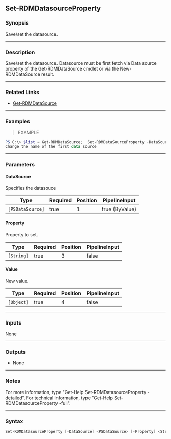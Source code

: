 Set-RDMDatasourceProperty
-------------------------

### Synopsis
Save/set the datasource.

---

### Description

Save/set the datasource. Datasource must be first fetch via Data source property of the Get-RDMDataSource cmdlet or via the New-RDMDataSource result.

---

### Related Links
* [Get-RDMDataSource](Get-RDMDataSource)

---

### Examples
> EXAMPLE

```PowerShell
PS C:\> $list = Get-RDMDataSource;  Set-RDMDataSourceProperty -DataSource $list[0] -Property "Name" -Value "MyNewDataSourceName"; Set-RDMDataSource $list[0]
Change the name of the first data source
```

---

### Parameters
#### **DataSource**
Specifies the datasouce

|Type            |Required|Position|PipelineInput |
|----------------|--------|--------|--------------|
|`[PSDataSource]`|true    |1       |true (ByValue)|

#### **Property**
Property to set.

|Type      |Required|Position|PipelineInput|
|----------|--------|--------|-------------|
|`[String]`|true    |3       |false        |

#### **Value**
New value.

|Type      |Required|Position|PipelineInput|
|----------|--------|--------|-------------|
|`[Object]`|true    |4       |false        |

---

### Inputs
None

---

### Outputs
* None

---

### Notes
For more information, type "Get-Help Set-RDMDatasourceProperty -detailed". For technical information, type "Get-Help Set-RDMDatasourceProperty -full".

---

### Syntax
```PowerShell
Set-RDMDatasourceProperty [-DataSource] <PSDataSource> [-Property] <String> [-Value] <Object> [<CommonParameters>]
```
